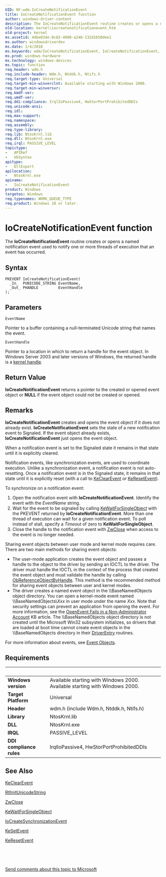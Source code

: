 ```yaml
---
UID: NF:wdm.IoCreateNotificationEvent
title: IoCreateNotificationEvent function
author: windows-driver-content
description: The IoCreateNotificationEvent routine creates or opens a named notification event used to notify one or more threads of execution that an event has occurred.
old-location: kernel\iocreatenotificationevent.htm
old-project: kernel
ms.assetid: 44be034e-0c82-4980-a246-132d1b50dee1
ms.author: windowsdriverdev
ms.date: 1/4/2018
ms.keywords: wdm/IoCreateNotificationEvent, IoCreateNotificationEvent, IoCreateNotificationEvent routine [Kernel-Mode Driver Architecture], k104_2b3bf223-0427-40e2-9f95-da5aa12c5da2.xml, kernel.iocreatenotificationevent
ms.prod: windows-hardware
ms.technology: windows-devices
ms.topic: function
req.header: wdm.h
req.include-header: Wdm.h, Ntddk.h, Ntifs.h
req.target-type: Universal
req.target-min-winverclnt: Available starting with Windows 2000.
req.target-min-winversvr: 
req.kmdf-ver: 
req.umdf-ver: 
req.ddi-compliance: IrqlIoPassive4, HwStorPortProhibitedDDIs
req.unicode-ansi: 
req.idl: 
req.max-support: 
req.namespace: 
req.assembly: 
req.type-library: 
req.lib: NtosKrnl.lib
req.dll: NtosKrnl.exe
req.irql: PASSIVE_LEVEL
topictype:
-	APIRef
-	kbSyntax
apitype:
-	DllExport
apilocation:
-	NtosKrnl.exe
apiname:
-	IoCreateNotificationEvent
product: Windows
targetos: Windows
req.typenames: WORK_QUEUE_TYPE
req.product: Windows 10 or later.
---
```



# IoCreateNotificationEvent function
The <b>IoCreateNotificationEvent</b> routine creates or opens a named notification event used to notify one or more threads of execution that an event has occurred.

## Syntax

````
PKEVENT IoCreateNotificationEvent(
  _In_  PUNICODE_STRING EventName,
  _Out_ PHANDLE         EventHandle
);
````

## Parameters

`EventName`

Pointer to a buffer containing a null-terminated Unicode string that names the event.

`EventHandle`

Pointer to a location in which to return a handle for the event object. In Windows Server 2003 and later versions of Windows, the returned handle is a <a href="https://msdn.microsoft.com/4015d7bd-48f6-489b-a0e5-eca83758c5bb">kernel handle</a>.


## Return Value

<b>IoCreateNotificationEvent</b> returns a pointer to the created or opened event object or <b>NULL</b> if the event object could not be created or opened.

## Remarks

<b>IoCreateNotificationEvent</b> creates and opens the event object if it does not already exist. <b>IoCreateNotificationEvent</b> sets the state of a new notification event to Signaled. If the event object already exists, <b>IoCreateNotificationEvent</b> just opens the event object.

When a notification event is set to the Signaled state it remains in that state until it is explicitly cleared.

Notification events, like synchronization events, are used to coordinate execution. Unlike a synchronization event, a notification event is not auto-resetting. Once a notification event is in the Signaled state, it remains in that state until it is explicitly reset (with a call to <a href="..\wdm\nf-wdm-keclearevent.md">KeClearEvent</a> or <a href="..\wdm\nf-wdm-keresetevent.md">KeResetEvent</a>).

To synchronize on a notification event:
<ol>
<li>
Open the notification event with <b>IoCreateNotificationEvent</b>. Identify the event with the <i>EventName</i> string.

</li>
<li>
Wait for the event to be signaled by calling <a href="..\wdm\nf-wdm-kewaitforsingleobject.md">KeWaitForSingleObject</a> with the PKEVENT returned by <b>IoCreateNotificationEvent</b>. More than one thread of execution can wait for a given notification event. To poll instead of stall, specify a <i>Timeout</i> of zero to <b>KeWaitForSingleObject</b>.

</li>
<li>
Close the handle to the notification event with <a href="..\wdm\nf-wdm-zwclose.md">ZwClose</a> when access to the event is no longer needed. 

</li>
</ol>Sharing event objects between user mode and kernel mode requires care. There are two main methods for sharing event objects: 
<ul>
<li>
The user-mode application creates the event object and passes a handle to the object to the driver by sending an IOCTL to the driver. The driver must handle the IOCTL in the context of the process that created the event object and must validate the handle by calling <a href="..\wdm\nf-wdm-obreferenceobjectbyhandle.md">ObReferenceObjectByHandle</a>. This method is the recommended method for sharing event objects between user and kernel modes.

</li>
<li>
The driver creates a named event object in the \\BaseNamedObjects object directory. You can open a kernel-mode event named \\BaseNamedObjects\<i>Xxx</i> in user mode under the name <i>Xxx</i>. Note that security settings can prevent an application from opening the event. For more information, see the <a href="http://go.microsoft.com/fwlink/p/?linkid=70044">OpenEvent Fails in a Non-Administrator Account</a> KB article. The \\BaseNamedObjects object directory is not created until the Microsoft Win32 subsystem initializes, so drivers that are loaded at boot time cannot create event objects in the \\BaseNamedObjects directory in their <a href="..\wdm\nc-wdm-driver_initialize.md">DriverEntry</a> routines.

</li>
</ul>For more information about events, see <a href="https://msdn.microsoft.com/library/windows/hardware/ff544323">Event Objects</a>.

## Requirements
| &nbsp; | &nbsp; |
| ---- |:---- |
| **Windows version** | Available starting with Windows 2000. Available starting with Windows 2000. |
| **Target Platform** | Universal |
| **Header** | wdm.h (include Wdm.h, Ntddk.h, Ntifs.h) |
| **Library** | NtosKrnl.lib |
| **DLL** | NtosKrnl.exe |
| **IRQL** | PASSIVE_LEVEL |
| **DDI compliance rules** | IrqlIoPassive4, HwStorPortProhibitedDDIs |

## See Also

<a href="..\wdm\nf-wdm-keclearevent.md">KeClearEvent</a>

<a href="..\wdm\nf-wdm-rtlinitunicodestring.md">RtlInitUnicodeString</a>

<a href="..\wdm\nf-wdm-zwclose.md">ZwClose</a>

<a href="..\wdm\nf-wdm-kewaitforsingleobject.md">KeWaitForSingleObject</a>

<a href="..\wdm\nf-wdm-iocreatesynchronizationevent.md">IoCreateSynchronizationEvent</a>

<a href="..\wdm\nf-wdm-kesetevent.md">KeSetEvent</a>

<a href="..\wdm\nf-wdm-keresetevent.md">KeResetEvent</a>

 

 

<a href="mailto:wsddocfb@microsoft.com?subject=Documentation%20feedback [kernel\kernel]:%20IoCreateNotificationEvent routine%20 RELEASE:%20(1/4/2018)&amp;body=%0A%0APRIVACY STATEMENT%0A%0AWe use your feedback to improve the documentation. We don't use your email address for any other purpose, and we'll remove your email address from our system after the issue that you're reporting is fixed. While we're working to fix this issue, we might send you an email message to ask for more info. Later, we might also send you an email message to let you know that we've addressed your feedback.%0A%0AFor more info about Microsoft's privacy policy, see http://privacy.microsoft.com/en-us/default.aspx." title="Send comments about this topic to Microsoft">Send comments about this topic to Microsoft</a>